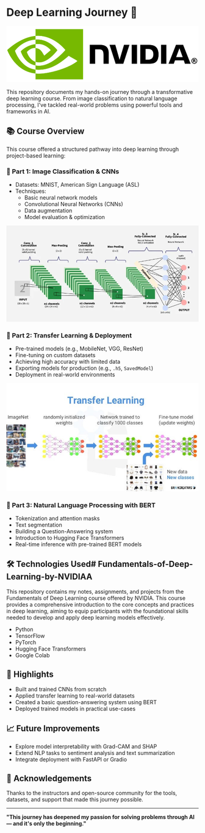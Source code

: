 # Deep Learning Journey 🚀

![Nvida logo](images/NVIDIA-logo.webp)


This repository documents my hands-on journey through a transformative deep learning course. From image classification to natural language processing, I've tackled real-world problems using powerful tools and frameworks in AI.

## 📚 Course Overview

This course offered a structured pathway into deep learning through project-based learning:

### 🧠 Part 1: Image Classification & CNNs
- Datasets: MNIST, American Sign Language (ASL)
- Techniques:
  - Basic neural network models
  - Convolutional Neural Networks (CNNs)
  - Data augmentation
  - Model evaluation & optimization


![cnn](images/cnn.webp)


### 🔄 Part 2: Transfer Learning & Deployment
- Pre-trained models (e.g., MobileNet, VGG, ResNet)
- Fine-tuning on custom datasets
- Achieving high accuracy with limited data
- Exporting models for production (e.g., `.h5`, `SavedModel`)
- Deployment in real-world environments


![transformers](images/1_mA1sUreCxnl-65ljlaXEcA.jpg)

### 💬 Part 3: Natural Language Processing with BERT
- Tokenization and attention masks
- Text segmentation
- Building a Question-Answering system
- Introduction to Hugging Face Transformers
- Real-time inference with pre-trained BERT models

## 🛠️ Technologies Used# Fundamentals-of-Deep-Learning-by-NVIDIAA
This repository contains my notes, assignments, and projects from the Fundamentals of Deep Learning course offered by NVIDIA. This course provides a comprehensive introduction to the core concepts and practices in deep learning, aiming to equip participants with the foundational skills needed to develop and apply deep learning models effectively.
- Python
- TensorFlow 
- PyTorch
- Hugging Face Transformers
- Google Colab

## 🚀 Highlights
- Built and trained CNNs from scratch
- Applied transfer learning to real-world datasets
- Created a basic question-answering system using BERT
- Deployed trained models in practical use-cases


## 📈 Future Improvements
- Explore model interpretability with Grad-CAM and SHAP
- Extend NLP tasks to sentiment analysis and text summarization
- Integrate deployment with FastAPI or Gradio

## 🙌 Acknowledgements
Thanks to the instructors and open-source community for the tools, datasets, and support that made this journey possible.

---

**"This journey has deepened my passion for solving problems through AI — and it's only the beginning."**


